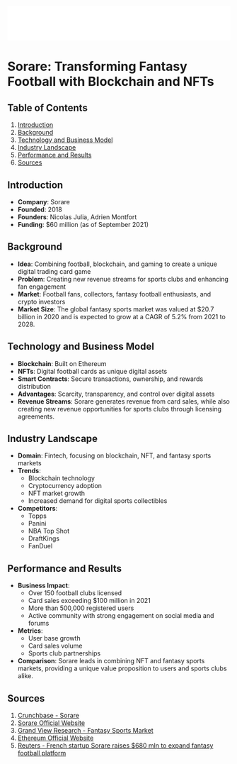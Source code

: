 ![Sorare Logo](sorare.png)

# Sorare: Transforming Fantasy Football with Blockchain and NFTs

## Table of Contents
1. [Introduction](#introduction)
2. [Background](#background)
3. [Technology and Business Model](#technology-and-business-model)
4. [Industry Landscape](#industry-landscape)
5. [Performance and Results](#performance-and-results)
6. [Sources](#sources)

## Introduction
- **Company**: Sorare
- **Founded**: 2018
- **Founders**: Nicolas Julia, Adrien Montfort
- **Funding**: $60 million (as of September 2021)

## Background
- **Idea**: Combining football, blockchain, and gaming to create a unique digital trading card game
- **Problem**: Creating new revenue streams for sports clubs and enhancing fan engagement
- **Market**: Football fans, collectors, fantasy football enthusiasts, and crypto investors
- **Market Size**: The global fantasy sports market was valued at $20.7 billion in 2020 and is expected to grow at a CAGR of 5.2% from 2021 to 2028.

## Technology and Business Model
- **Blockchain**: Built on Ethereum
- **NFTs**: Digital football cards as unique digital assets
- **Smart Contracts**: Secure transactions, ownership, and rewards distribution
- **Advantages**: Scarcity, transparency, and control over digital assets
- **Revenue Streams**: Sorare generates revenue from card sales, while also creating new revenue opportunities for sports clubs through licensing agreements.

## Industry Landscape
- **Domain**: Fintech, focusing on blockchain, NFT, and fantasy sports markets
- **Trends**: 
  - Blockchain technology
  - Cryptocurrency adoption
  - NFT market growth
  - Increased demand for digital sports collectibles
- **Competitors**: 
  - Topps
  - Panini
  - NBA Top Shot
  - DraftKings
  - FanDuel

## Performance and Results
- **Business Impact**: 
  - Over 150 football clubs licensed
  - Card sales exceeding $100 million in 2021
  - More than 500,000 registered users
  - Active community with strong engagement on social media and forums
- **Metrics**: 
  - User base growth
  - Card sales volume
  - Sports club partnerships
- **Comparison**: Sorare leads in combining NFT and fantasy sports markets, providing a unique value proposition to users and sports clubs alike.

## Sources
1. [Crunchbase - Sorare](https://www.crunchbase.com/organization/sorare)
2. [Sorare Official Website](https://www.sorare.com/)
3. [Grand View Research - Fantasy Sports Market](https://www.grandviewresearch.com/industry-analysis/fantasy-sports-market)
4. [Ethereum Official Website](https://ethereum.org/)
5. [Reuters - French startup Sorare raises $680 mln to expand fantasy football platform](https://www.reuters.com/technology/french-startup-sorare-raises-680-mln-expand-fantasy-football-platform-2021-09-21/)


[def]: https://assets.coingecko.com/coins/images/14666/large/sorare_logo.png?1619444397
